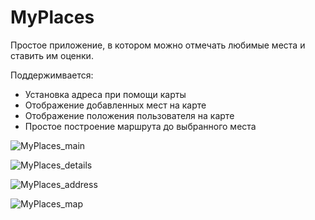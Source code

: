 # MyPlaces
Простое приложение, в котором можно отмечать любимые места и ставить им оценки.

Поддержимвается:
- Установка адреса при помощи карты
- Отображение добавленных мест на карте
- Отображение положения пользователя на карте
- Простое построение маршрута до выбранного места


![MyPlaces_main](https://user-images.githubusercontent.com/3172532/158191779-f2dce47d-072e-4a8c-90e7-4e287c17f5da.png)

![MyPlaces_details](https://user-images.githubusercontent.com/3172532/158191793-e546638c-d55e-4115-ae1a-d0076c044b13.png)

![MyPlaces_address](https://user-images.githubusercontent.com/3172532/158191808-bb9d34b5-9ab8-40d6-8d14-3d302f277fb4.png)

![MyPlaces_map](https://user-images.githubusercontent.com/3172532/158191819-1c33794b-3b95-47fb-a5b8-e9dff55edb6e.png)
